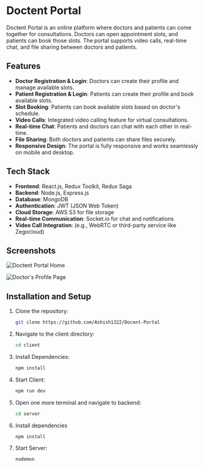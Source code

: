 # Doctent Portal

Doctent Portal is an online platform where doctors and patients can come together for consultations. Doctors can open appointment slots, and patients can book those slots. The portal supports video calls, real-time chat, and file sharing between doctors and patients.

## Features

- **Doctor Registration & Login**: Doctors can create their profile and manage available slots.
- **Patient Registration & Login**: Patients can create their profile and book available slots.
- **Slot Booking**: Patients can book available slots based on doctor's schedule.
- **Video Calls**: Integrated video calling feature for virtual consultations.
- **Real-time Chat**: Patients and doctors can chat with each other in real-time.
- **File Sharing**: Both doctors and patients can share files securely.
- **Responsive Design**: The portal is fully responsive and works seamlessly on mobile and desktop.

## Tech Stack

- **Frontend**: React.js, Redux Toolkit, Redux Saga
- **Backend**: Node.js, Express.js
- **Database**: MongoDB
- **Authentication**: JWT (JSON Web Token)
- **Cloud Storage**: AWS S3 for file storage
- **Real-time Communication**: Socket.io for chat and notifications
- **Video Call Integration**: (e.g., WebRTC or third-party service like Zegocloud)

## Screenshots

![Doctent Portal Home](https://blogger.googleusercontent.com/img/b/R29vZ2xl/AVvXsEjFsuD1SpY7y806HPJ1KgtN00P4Ulrxvan9fVOOdrb3pL0O_YHrqC7kA0Ge9l4ddEQKqnYWXQKVVKot5moXr7c92VRnH9J294EH0n1wyVZRkGlLeZLJqHNWochAkQjyNtEe2XDFojJBfunNsi00Aeiba5LF2eyHnu8PyTjgEb2n9eD7XeRNV5zy8rY8iA/s320/Screenshot%202025-01-23%20at%209.22.09%E2%80%AFPM.png)

![Doctor's Profile Page](path-to-screenshot-2.png)


## Installation and Setup

1. Clone the repository:
   ```bash
   git clone https://github.com/Ashish1322/Docent-Portal
   ```

2. Navigate to the client directory:
   ```bash
   cd client
   ```

3. Install Dependencies:
   ```bash
   npm install
   ```

4. Start Client:
   ```bash
   npm run dev
   ```

5. Open one more terminal and navigate to backend:
   ```bash
   cd server
   ```
6. Install dependencies
   ```bash
   npm install
   ```
7. Start Server:
   ```bash
   nodemon
   ```

